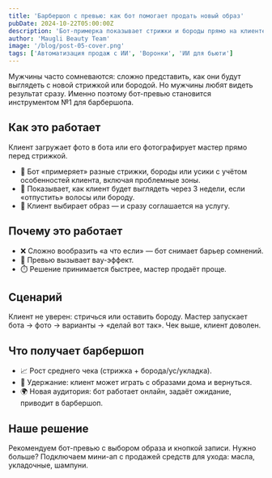 ```yaml
---
title: 'Барбершоп с превью: как бот помогает продать новый образ'
pubDate: 2024-10-22T05:00:00Z
description: 'Бот-примерка показывает стрижки и бороды прямо на клиенте, снимает сомнения и повышает чек барбершопа.'
author: 'Maugli Beauty Team'
image: '/blog/post-05-cover.png'
tags: ['Автоматизация продаж с ИИ', 'Воронки', 'ИИ для бьюти']
---
```


Мужчины часто сомневаются: сложно представить, как они будут выглядеть с новой стрижкой или бородой. Но мужчины любят видеть результат сразу. Именно поэтому бот-превью становится инструментом №1 для барбершопа.

## Как это работает

Клиент загружает фото в бота или его фотографирует мастер прямо перед стрижкой.

- 📸 Бот «примеряет» разные стрижки, бороды или усики с учётом особенностей клиента, включая проблемные зоны.
- 🎯 Показывает, как клиент будет выглядеть через 3 недели, если «отпустить» волосы или бороду.
- 💇 Клиент выбирает образ — и сразу соглашается на услугу.

## Почему это работает

- ❌ Сложно вообразить «а что если» — бот снимает барьер сомнений.
- 🤩 Превью вызывает вау-эффект.
- ⏱️ Решение принимается быстрее, мастер продаёт проще.

## Сценарий

Клиент не уверен: стричься или оставить бороду. Мастер запускает бота → фото → варианты → «делай вот так». Чек выше, клиент доволен.

## Что получает барбершоп

- 📈 Рост среднего чека (стрижка + борода/ус/укладка).
- 🔁 Удержание: клиент может играть с образами дома и вернуться.
- 🌍 Новая аудитория: бот работает онлайн, задаёт ожидание, приводит в барбершоп.

## Наше решение

Рекомендуем бот-превью с выбором образа и кнопкой записи. Нужно больше? Подключаем мини-ап с продажей средств для ухода: масла, укладочные, шампуни.
